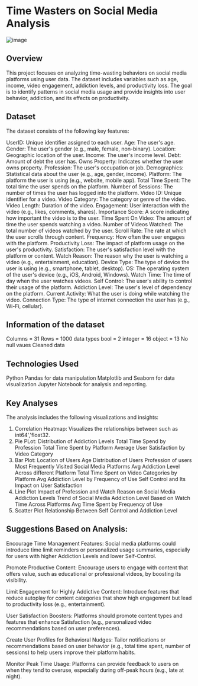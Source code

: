 # Time Wasters on Social Media Analysis
![image](https://github.com/user-attachments/assets/f5efa8ec-0a62-4c0b-a7f9-dab2c555940f)

## Overview
This project focuses on analyzing time-wasting behaviors on social media platforms using user data. The dataset includes variables such as age, income, video engagement, addiction levels, and productivity loss. The goal is to identify patterns in social media usage and provide insights into user behavior, addiction, and its effects on productivity.
## Dataset
The dataset consists of the following key features:

UserID: Unique identifier assigned to each user.
Age: The user's age.
Gender: The user's gender (e.g., male, female, non-binary).
Location: Geographic location of the user.
Income: The user's income level.
Debt: Amount of debt the user has.
Owns Property: Indicates whether the user owns property.
Profession: The user's occupation or job.
Demographics: Statistical data about the user (e.g., age, gender, income).
Platform: The platform the user is using (e.g., website, mobile app).
Total Time Spent: The total time the user spends on the platform.
Number of Sessions: The number of times the user has logged into the platform.
Video ID: Unique identifier for a video.
Video Category: The category or genre of the video.
Video Length: Duration of the video.
Engagement: User interaction with the video (e.g., likes, comments, shares).
Importance Score: A score indicating how important the video is to the user.
Time Spent On Video: The amount of time the user spends watching a video.
Number of Videos Watched: The total number of videos watched by the user.
Scroll Rate: The rate at which the user scrolls through content.
Frequency: How often the user engages with the platform.
Productivity Loss: The impact of platform usage on the user's productivity.
Satisfaction: The user's satisfaction level with the platform or content.
Watch Reason: The reason why the user is watching a video (e.g., entertainment, education).
Device Type: The type of device the user is using (e.g., smartphone, tablet, desktop).
OS: The operating system of the user's device (e.g., iOS, Android, Windows).
Watch Time: The time of day when the user watches videos.
Self Control: The user's ability to control their usage of the platform.
Addiction Level: The user's level of dependency on the platform.
Current Activity: What the user is doing while watching the video.
Connection Type: The type of internet connection the user has (e.g., Wi-Fi, cellular).
## Information of the dataset
Columns = 31
Rows = 1000
data types
bool = 2
integer = 16
object = 13
No null vaues
Cleaned data
## Technologies Used
Python
Pandas for data manipulation
Matplotlib and Seaborn for data visualization
Jupyter Notebook for analysis and reporting.
## Key Analyses
The analysis includes the following visualizations and insights:

1. Correlation Heatmap: Visualizes the relationships between such as int64','float32.
2. Pie PLot:
    Distribution of Addiction Levels
    Total Time Spend by Profession
    Total Time Spent by Platform
    Average User Satisfaction by Video Category
4. Bar Plot:
    Location of Users
    Age Distribution of Users
    Profession of users
    Most Frequently Visited Social Media Platforms
    Avg Addiction Level Across different Platform
    Total Time Spent on Video Categories by Platform
    Avg Addiction Level by Frequency of Use
    Self Control and Its Impact on User Satisfaction   
5. Line Plot
    Impact of Profession and Watch Reason on Social Media Addiction Levels
    Trend of Social Media Addiction Level Based on Watch Time Across Platforms
    Avg Time Spent by Frequency of Use
6. Scatter Plot
    Relationship Between Self Control and Addiction Level
## Suggestions Based on Analysis:
Encourage Time Management Features: Social media platforms could introduce time limit reminders or personalized usage summaries, especially for users with higher Addiction Levels and lower Self-Control.

Promote Productive Content: Encourage users to engage with content that offers value, such as educational or professional videos, by boosting its visibility.

Limit Engagement for Highly Addictive Content: Introduce features that reduce autoplay for content categories that show high engagement but lead to productivity loss (e.g., entertainment).

User Satisfaction Boosters: Platforms should promote content types and features that enhance Satisfaction (e.g., personalized video recommendations based on user preferences).

Create User Profiles for Behavioral Nudges: Tailor notifications or recommendations based on user behavior (e.g., total time spent, number of sessions) to help users improve their platform habits.

Monitor Peak Time Usage: Platforms can provide feedback to users on when they tend to overuse, especially during off-peak hours (e.g., late at night).



